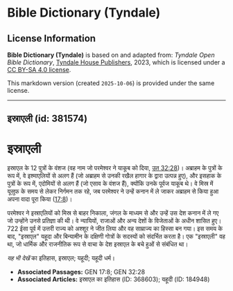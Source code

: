 # Bible Dictionary (Tyndale)

## License Information

**Bible Dictionary (Tyndale)** is based on and adapted from: _Tyndale Open Bible Dictionary_, [Tyndale House Publishers](https://tyndaleopenresources.com/), 2023, which is licensed under a [CC BY-SA 4.0 license](https://creativecommons.org/licenses/by-sa/4.0/legalcode.en).

This markdown version (created `2025-10-06`) is provided under the same license.



--------------------------------

## इस्राएली (id: 381574)

इस्राएली
========

इस्राएल के 12 पुत्रों के वंशज (वह नाम जो परमेश्वर ने याकूब को दिया, [उत 32:28](https://ref.ly/Gen32:28))। अब्राहम के पुत्रों के रूप में, वे इश्माएलियों से अलग हैं (जो अब्राहम से उनकी रखैल हागार के द्वारा उत्पन्न हुए), और इसहाक के पुत्रों के रूप में, एदोमियों से अलग हैं (जो एसाव के वंशज हैं), क्योंकि उनके पूर्वज याकूब थे। वे मिस्र में यूसुफ के समय से लेकर निर्गमन तक रहे, जब परमेश्वर ने उन्हें कनान में ले जाकर अब्राहम से किया हुआ अपना वादा पूरा किया ([17:8](https://ref.ly/Gen17:8))।

परमेश्वर ने इस्राएलियों को मिस्र से बाहर निकाला, जंगल के माध्यम से और उन्हें उस देश कनान में ले गए जो उन्होंने उनसे प्रतिज्ञा की थी। वे न्यायियों, राजाओं और अन्य देशों के विजेताओं के अधीन शासित हुए। 722 ईसा पूर्व में उत्तरी राज्य को अश्शूर ने जीत लिया और वह साम्राज्य का हिस्सा बन गया। इस समय के बाद, "इस्राएल" यहूदा और बिन्यामीन के दक्षिणी गोत्रों के सदस्यों को संदर्भित करता है। एक "इस्राएली" वह था, जो धार्मिक और राजनीतिक रूप से वाचा के देश इस्राएल के बचे हुओं से संबंधित था।

*यह भी देखें* का इतिहास, इस्राएल; यहूदी; यहूदी धर्म। 

* **Associated Passages:** GEN 17:8; GEN 32:28
* **Associated Articles:** इस्राएल का इतिहास  (ID: 368603); यहूदी (ID: 184948)

